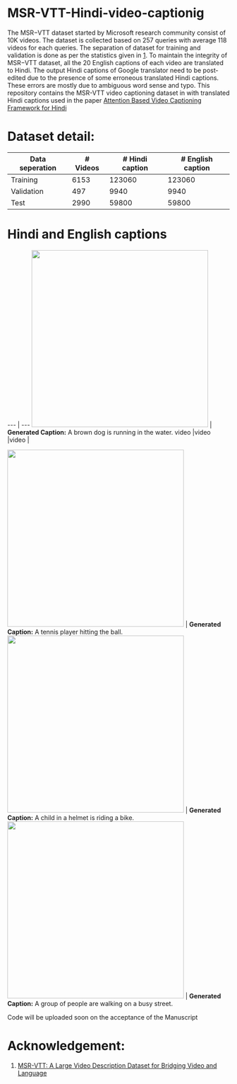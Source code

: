 # MSR-VTT-Hindi-video-captionig
The MSR−VTT dataset started by Microsoft research community consist of 10K videos. The dataset is collected
based on 257 queries with average 118 videos for each queries. The separation of dataset for training and validation
is done as per the statistics given in [1](https://www.microsoft.com/en-us/research/wp-content/uploads/2016/06/cvpr16.msr-vtt.tmei_-1.pdf). To maintain the integrity of MSR−VTT dataset, all the 20 English captions of each video are translated to Hindi. The output Hindi captions of Google translator need to be post-edited due to the presence of some erroneous translated Hindi captions. These errors are mostly due to ambiguous word sense and typo. This repository contains the MSR-VTT video captioning dataset in with translated Hindi captions used in the paper [Attention Based Video Captioning Framework for Hindi]()


# Dataset detail:
| Data seperation  | # Videos  | # Hindi caption | # English caption |
| ------------- | ------------- |------------- |------------- |
| Training  | 6153  | 123060  |123060  |
| Validation  | 497  | 9940  |9940  |
| Test  | 2990  | 59800  |59800  |

# Hindi and English captions
--- | --- 
<img src="https://github.com/Shobhit20/Image-Captioning/blob/master/test/beach.jpg" width="400"> | **Generated Caption:** A brown dog is running in the water.
video |video |video | 

<img src="https://github.com/Shobhit20/Image-Captioning/blob/master/test/image.jpg" width="400"> | **Generated Caption:** A tennis player hitting the ball.
<img src="https://github.com/Shobhit20/Image-Captioning/blob/master/test/child.png" width="400"> | **Generated Caption:** A child in a helmet is riding a bike.
<img src="https://github.com/Shobhit20/Image-Captioning/blob/master/test/street.png" width="400"> | **Generated Caption:** A group of people are walking on a busy street.


Code will be uploaded soon on the acceptance of the Manuscript


# Acknowledgement:
1. [MSR-VTT: A Large Video Description Dataset for Bridging Video and Language](https://www.microsoft.com/en-us/research/wp-content/uploads/2016/06/cvpr16.msr-vtt.tmei_-1.pdf)
